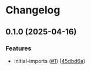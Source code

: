 # Changelog

## 0.1.0 (2025-04-16)


### Features

* initial-imports ([#1](https://github.com/nebetoxyz/rust-version-middleware--lib/issues/1)) ([45dbd6a](https://github.com/nebetoxyz/rust-version-middleware--lib/commit/45dbd6a5344fa24d323beb3809dba9aa00d17b96))
